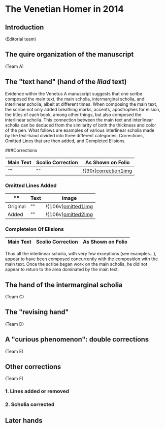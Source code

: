 # The Venetian Homer in 2014 #

## Introduction

(Editorial team)

## The quire organization of the manuscript ##

(Team A)

## The "text hand" (hand of the *Iliad* text) ##

Evidence within the Venetus A manuscript suggests that one scribe composed the main text, the main scholia, intermarginal scholia, and interlinear scholia, albeit at different times. When composing the main text, the scribe not only added breathing marks, accents, apostrophes for elision, the titles of each book, among other things, but also composed the interlinear scholia. This connection between the main text and interlinear scholia can be deduced from the similarity of both the thickness and color of the pen. What follows are examples of various interlinear scholia made by the text-hand divided into three different categories: Corrections, Omitted Lines that are then added, and Completed Elisions. 

###Corrections

Main Text | Scolio Correction | As Shown on Folio
--- | --- | ---
"" | "" | !{30r}[correction1img]

[correction1img]: urn:cite:hmt:vaimg.VA030RN-0031@0.1632,0.4303,0.0302,0.0235

### Omitted Lines Added

"" | Text | Image
--- | --- | ---
Original | "" | !{106v}[omitted1img]
Added | "" | !{106v}[omitted2img]



[omitted1img]: urn:cite:hmt:vaimg.VA106VN-0609@0.4064,0.8074,0.4194,0.0211
[omitted2img]: urn:cite:hmt:vaimg.VA106VN-0609@0.4414,0.5508,0.4735,0.0241

### Completeion Of Elisions

Main Text | Scolio Correction | As Shown on Folio
--- | --- | ---

Thus all the interlinear scholia, with very few exceptions (see examples...), appear to have been composed concurrently with the composition with the main text. Once the scribe began work on the main scholia, he did not appear to return to the area dominated by the main text.

## The hand of the intermarginal scholia ##


(Team C)


## The "revising hand" ##

(Team D)


## A "curious phenomenon":  double corrections ##


(Team E)


## Other corrections ##

(Team F)

### 1. Lines added or removed ###

### 2. Scholia corrected ###


## Later hands ##





